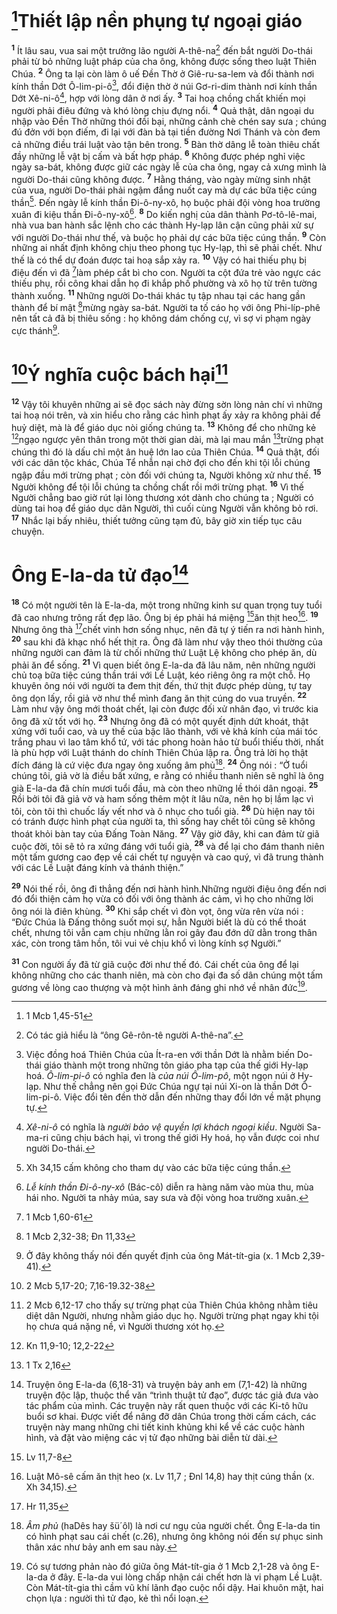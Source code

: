 # [^1*]Thiết lập nền phụng tự ngoại giáo
<sup><b>1</b></sup> Ít lâu sau, vua sai một trưởng lão người A-thê-na[^1] đến bắt người Do-thái phải từ bỏ những luật pháp của cha ông, không được sống theo luật Thiên Chúa. <sup><b>2</b></sup> Ông ta lại còn làm ô uế Đền Thờ ở Giê-ru-sa-lem và đổi thành nơi kính thần Dớt Ô-lim-pi-ô[^2], đổi điện thờ ở núi Gơ-ri-dim thành nơi kính thần Dớt Xê-ni-ô[^3], hợp với lòng dân ở nơi ấy. <sup><b>3</b></sup> Tai hoạ chồng chất khiến mọi người phải điêu đứng và khó lòng chịu đựng nổi. <sup><b>4</b></sup> Quả thật, dân ngoại du nhập vào Đền Thờ những thói đồi bại, những cảnh chè chén say sưa ; chúng đú đởn với bọn điếm, đi lại với đàn bà tại tiền đường Nơi Thánh và còn đem cả những điều trái luật vào tận bên trong. <sup><b>5</b></sup> Bàn thờ dâng lễ toàn thiêu chất đầy những lễ vật bị cấm và bất hợp pháp. <sup><b>6</b></sup> Không được phép nghỉ việc ngày sa-bát, không được giữ các ngày lễ của cha ông, ngay cả xưng mình là người Do-thái cũng không được. <sup><b>7</b></sup> Hằng tháng, vào ngày mừng sinh nhật của vua, người Do-thái phải ngậm đắng nuốt cay mà dự các bữa tiệc cúng thần[^4]. Đến ngày lễ kính thần Đi-ô-ny-xô, họ buộc phải đội vòng hoa trường xuân đi kiệu thần Đi-ô-ny-xô[^5]. <sup><b>8</b></sup> Do kiến nghị của dân thành Pơ-tô-lê-mai, nhà vua ban hành sắc lệnh cho các thành Hy-lạp lân cận cũng phải xử sự với người Do-thái như thế, và buộc họ phải dự các bữa tiệc cúng thần. <sup><b>9</b></sup> Còn những ai nhất định không chịu theo phong tục Hy-lạp, thì sẽ phải chết. Như thế là có thể dự đoán được tai hoạ sắp xảy ra. <sup><b>10</b></sup> Vậy có hai thiếu phụ bị điệu đến vì đã [^2*]làm phép cắt bì cho con. Người ta cột đứa trẻ vào ngực các thiếu phụ, rồi công khai dẫn họ đi khắp phố phường và xô họ từ trên tường thành xuống. <sup><b>11</b></sup> Những người Do-thái khác tụ tập nhau tại các hang gần thành để bí mật [^3*]mừng ngày sa-bát. Người ta tố cáo họ với ông Phi-líp-phê nên tất cả đã bị thiêu sống : họ không dám chống cự, vì sợ vi phạm ngày cực thánh[^6].

# [^4*]Ý nghĩa cuộc bách hại[^7]
<sup><b>12</b></sup> Vậy tôi khuyên những ai sẽ đọc sách này đừng sờn lòng nản chí vì những tai hoạ nói trên, và xin hiểu cho rằng các hình phạt ấy xảy ra không phải để huỷ diệt, mà là để giáo dục nòi giống chúng ta. <sup><b>13</b></sup> Không để cho những kẻ [^5*]ngạo ngược yên thân trong một thời gian dài, mà lại mau mắn [^6*]trừng phạt chúng thì đó là dấu chỉ một ân huệ lớn lao của Thiên Chúa. <sup><b>14</b></sup> Quả thật, đối với các dân tộc khác, Chúa Tể nhẫn nại chờ đợi cho đến khi tội lỗi chúng ngập đầu mới trừng phạt ; còn đối với chúng ta, Người không xử như thế. <sup><b>15</b></sup> Người không để tội lỗi chúng ta chồng chất rồi mới trừng phạt. <sup><b>16</b></sup> Vì thế Người chẳng bao giờ rút lại lòng thương xót dành cho chúng ta ; Người có dùng tai hoạ để giáo dục dân Người, thì cuối cùng Người vẫn không bỏ rơi. <sup><b>17</b></sup> Nhắc lại bấy nhiêu, thiết tưởng cũng tạm đủ, bây giờ xin tiếp tục câu chuyện.

# Ông E-la-da tử đạo[^8]
<sup><b>18</b></sup> Có một người tên là E-la-da, một trong những kinh sư quan trọng tuy tuổi đã cao nhưng trông rất đẹp lão. Ông bị ép phải há miệng [^7*]ăn thịt heo[^9]. <sup><b>19</b></sup> Nhưng ông thà [^8*]chết vinh hơn sống nhục, nên đã tự ý tiến ra nơi hành hình, <sup><b>20</b></sup> sau khi đã khạc nhổ hết thịt ra. Ông đã làm như vậy theo thói thường của những người can đảm là từ chối những thứ Luật Lệ không cho phép ăn, dù phải ăn để sống. <sup><b>21</b></sup> Vì quen biết ông E-la-da đã lâu năm, nên những người chủ toạ bữa tiệc cúng thần trái với Lề Luật, kéo riêng ông ra một chỗ. Họ khuyên ông nói với người ta đem thịt đến, thứ thịt được phép dùng, tự tay ông dọn lấy, rồi giả vờ như thể mình đang ăn thịt cúng do vua truyền. <sup><b>22</b></sup> Làm như vậy ông mới thoát chết, lại còn được đối xử nhân đạo, vì trước kia ông đã xử tốt với họ. <sup><b>23</b></sup> Nhưng ông đã có một quyết định dứt khoát, thật xứng với tuổi cao, và uy thế của bậc lão thành, với vẻ khả kính của mái tóc trắng phau vì lao tâm khổ tứ, với tác phong hoàn hảo từ buổi thiếu thời, nhất là phù hợp với Luật thánh do chính Thiên Chúa lập ra. Ông trả lời họ thật đích đáng là cứ việc đưa ngay ông xuống âm phủ[^10]. <sup><b>24</b></sup> Ông nói : “Ở tuổi chúng tôi, giả vờ là điều bất xứng, e rằng có nhiều thanh niên sẽ nghĩ là ông già E-la-da đã chín mươi tuổi đầu, mà còn theo những lề thói dân ngoại. <sup><b>25</b></sup> Rồi bởi tôi đã giả vờ và ham sống thêm một ít lâu nữa, nên họ bị lầm lạc vì tôi, còn tôi thì chuốc lấy vết nhơ và ô nhục cho tuổi già. <sup><b>26</b></sup> Dù hiện nay tôi có tránh được hình phạt của người ta, thì sống hay chết tôi cũng sẽ không thoát khỏi bàn tay của Đấng Toàn Năng. <sup><b>27</b></sup> Vậy giờ đây, khi can đảm từ giã cuộc đời, tôi sẽ tỏ ra xứng đáng với tuổi già, <sup><b>28</b></sup> và để lại cho đám thanh niên một tấm gương cao đẹp về cái chết tự nguyện và cao quý, vì đã trung thành với các Lề Luật đáng kính và thánh thiện.”

<sup><b>29</b></sup> Nói thế rồi, ông đi thẳng đến nơi hành hình.Những người điệu ông đến nơi đó đổi thiện cảm họ vừa có đối với ông thành ác cảm, vì họ cho những lời ông nói là điên khùng. <sup><b>30</b></sup> Khi sắp chết vì đòn vọt, ông vừa rên vừa nói : “Đức Chúa là Đấng thông suốt mọi sự, hẳn Người biết là dù có thể thoát chết, nhưng tôi vẫn cam chịu những lằn roi gây đau đớn dữ dằn trong thân xác, còn trong tâm hồn, tôi vui vẻ chịu khổ vì lòng kính sợ Người.”

<sup><b>31</b></sup> Con người ấy đã từ giã cuộc đời như thế đó. Cái chết của ông để lại không những cho các thanh niên, mà còn cho đại đa số dân chúng một tấm gương về lòng cao thượng và một hình ảnh đáng ghi nhớ về nhân đức[^11].

[^1]: Có tác giả hiểu là “ông Gê-rôn-tê người A-thê-na”.
[^2]: Việc đồng hoá Thiên Chúa của Ít-ra-en với thần Dớt là nhằm biến Do-thái giáo thành một trong những tôn giáo pha tạp của thế giới Hy-lạp hoá. <i>Ô-lim-pi-ô</i> có nghĩa đen là <i>của núi Ô-lim-pô</i>, một ngọn núi ở Hy-lạp. Như thế chẳng nên gọi Đức Chúa ngự tại núi Xi-on là thần Dớt Ô-lim-pi-ô. Việc đổi tên đền thờ dẫn đến những thay đổi lớn về mặt phụng tự.
[^3]: <i>Xê-ni-ô</i> có nghĩa là <i>người bảo vệ quyền lợi khách ngoại kiều</i>. Người Sa-ma-ri cũng chịu bách hại, vì trong thế giới Hy hoá, họ vẫn được coi như người Do-thái.
[^4]: Xh 34,15 cấm không cho tham dự vào các bữa tiệc cúng thần.
[^5]: <i>Lễ kính thần Đi-ô-ny-xô</i> (Bác-cô) diễn ra hàng năm vào mùa thu, mùa hái nho. Người ta nhảy múa, say sưa và đội vòng hoa trường xuân.
[^6]: Ở đây không thấy nói đến quyết định của ông Mát-tít-gia (x. 1 Mcb 2,39-41).
[^7]: 2 Mcb 6,12-17 cho thấy sự trừng phạt của Thiên Chúa không nhằm tiêu diệt dân Người, nhưng nhằm giáo dục họ. Người trừng phạt ngay khi tội họ chưa quá nặng nề, vì Người thương xót họ.
[^8]: Truyện ông E-la-da (6,18-31) và truyện bảy anh em (7,1-42) là những truyện độc lập, thuộc thể văn “trình thuật tử đạo”, được tác giả đưa vào tác phẩm của mình. Các truyện này rất quen thuộc với các Ki-tô hữu buổi sơ khai. Được viết để nâng đỡ dân Chúa trong thời cấm cách, các truyện này mang những chi tiết kinh khủng khi kể về các cuộc hành hình, và đặt vào miệng các vị tử đạo những bài diễn từ dài.
[^9]: Luật Mô-sê cấm ăn thịt heo (x. Lv 11,7 ; Đnl 14,8) hay thịt cúng thần (x. Xh 34,15).
[^10]: <i>Âm phủ</i> (<span class="hebrew-translit">haDês</span> hay <span class="hebrew-translit">šü´ôl</span>) là nơi cư ngụ của người chết. Ông E-la-da tin có hình phạt sau cái chết (c.26), nhưng ông không nói đến sự phục sinh thân xác như bảy anh em sau này.
[^11]: Có sự tương phản nào đó giữa ông Mát-tít-gia ở 1 Mcb 2,1-28 và ông E-la-da ở đây. E-la-da vui lòng chấp nhận cái chết hơn là vi phạm Lề Luật. Còn Mát-tít-gia thì cầm vũ khí lãnh đạo cuộc nổi dậy. Hai khuôn mặt, hai chọn lựa : người thì tử đạo, kẻ thì nổi loạn.
[^1*]: 1 Mcb 1,45-51
[^2*]: 1 Mcb 1,60-61
[^3*]: 1 Mcb 2,32-38; Đn 11,33
[^4*]: 2 Mcb 5,17-20; 7,16-19.32-38
[^5*]: Kn 11,9-10; 12,2-22
[^6*]: 1 Tx 2,16
[^7*]: Lv 11,7-8
[^8*]: Hr 11,35

